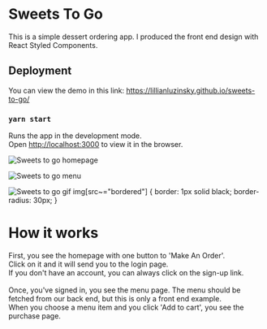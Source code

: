 # Sweets To Go
This is a simple dessert ordering app. 
I produced the front end design with React Styled Components.

## Deployment
You can view the demo in this link:
https://lillianluzinsky.github.io/sweets-to-go/

### `yarn start`

Runs the app in the development mode.<br />
Open [http://localhost:3000](http://localhost:3000) to view it in the browser.

![Sweets to go homepage](https://lillianluzinsky.github.io/website/images/Sweets/Home.png)

![Sweets to go menu](https://lillianluzinsky.github.io/website/images/Sweets/Menu.png)

![Sweets to go gif](https://lillianluzinsky.github.io/website/images/Sweets/Sweets.gif)
img[src~="bordered"] {
   border: 1px solid black;
   border-radius: 30px;
}

# How it works
First, you see the homepage with one button to 'Make An Order'.<br>
Click on it and it will send you to the login page. <br>
If you don't have an account, you can always click on the sign-up link.<br>
<br>
Once, you've signed in, you see the menu page. The menu should be fetched 
from our back end, but this is only a front end example.<br>
When you choose a menu item and you click 'Add to cart', you see the purchase page.<br>
